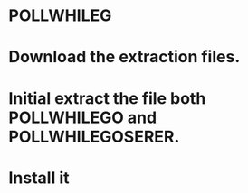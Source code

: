 # POLLWHILEG
# Download the extraction files.
# Initial extract the file both POLLWHILEGO and POLLWHILEGOSERER.
# Install it 

